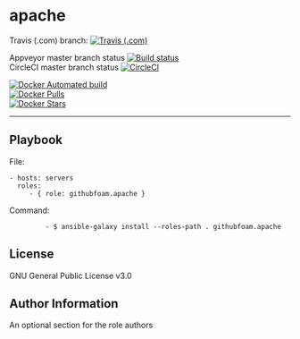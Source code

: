 apache
=========

Travis (.com) branch:
[![Travis (.com)](https://img.shields.io/travis/com/githubfoam/ansible-role-apache2.svg)](https://travis-ci.com/githubfoam/ansible-role-apache2)  

Appveyor master branch status  [![Build status](https://ci.appveyor.com/api/projects/status/193q0lgf0so4bi1n/branch/master?svg=true)](https://ci.appveyor.com/project/githubfoam/ansible-role-apache2/branch/master)  
CircleCI master branch status
[![CircleCI](https://circleci.com/gh/githubfoam/ansible-role-apache2/tree/master.svg?style=svg)](https://circleci.com/gh/githubfoam/ansible-role-apache2/tree/master)  


[![Docker Automated build](https://img.shields.io/docker/automated/dockerfoam/apache.svg?style=plastic)](https://hub.docker.com/r/dockerfoam/apache/)  
[![Docker Pulls](https://img.shields.io/docker/pulls/dockerfoam/apache.svg?style=plastic)](https://hub.docker.com/r/dockerfoam/apache/)  
[![Docker Stars](https://img.shields.io/docker/stars/dockerfoam/apache.svg?style=plastic)](https://hub.docker.com/r/dockerfoam/apache/)

----------------

Playbook
----------------


File:

    - hosts: servers
      roles:
         - { role: githubfoam.apache }

Command:

             - $ ansible-galaxy install --roles-path . githubfoam.apache


License
-------

GNU General Public License v3.0

Author Information
------------------

An optional section for the role authors
